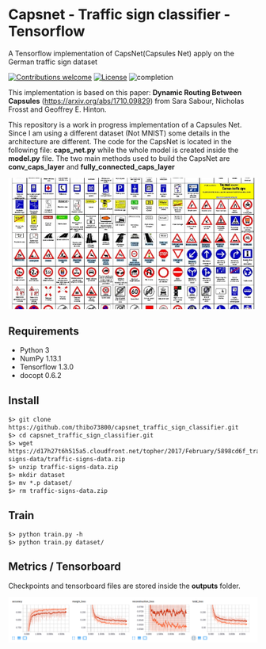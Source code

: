 # Capsnet - Traffic sign classifier - Tensorflow

A Tensorflow implementation of CapsNet(Capsules Net) apply on the German traffic sign dataset

[![Contributions welcome](https://img.shields.io/badge/contributions-welcome-brightgreen.svg?style=plastic)](CONTRIBUTING.md)
[![License](https://img.shields.io/badge/license-Apache%202.0-blue.svg?style=plastic)](https://opensource.org/licenses/Apache-2.0)
![completion](https://img.shields.io/badge/completion%20state-80%25-blue.svg?style=plastic)

This implementation is based on this paper: <b>Dynamic Routing Between Capsules</b> (https://arxiv.org/abs/1710.09829) from Sara Sabour, Nicholas Frosst and Geoffrey E. Hinton.

This repository is a work in progress implementation of a Capsules Net. Since I am using a different dataset (Not MNIST) some details in the architecture are different. The code for the CapsNet is located in the following file: <b>caps_net.py</b> while the whole model is created inside the <b>model.py</b> file. The two main methods used to build the CapsNet are  <b>conv_caps_layer</b> and <b>fully_connected_caps_layer</b>

<img src="images/chart.jpg"></img>

## Requirements
- Python 3
- NumPy 1.13.1
- Tensorflow 1.3.0
- docopt 0.6.2

## Install

    $> git clone https://github.com/thibo73800/capsnet_traffic_sign_classifier.git
    $> cd capsnet_traffic_sign_classifier.git
    $> wget https://d17h27t6h515a5.cloudfront.net/topher/2017/February/5898cd6f_traffic-signs-data/traffic-signs-data.zip
    $> unzip traffic-signs-data.zip
    $> mkdir dataset
    $> mv *.p dataset/
    $> rm traffic-signs-data.zip
   
## Train

    $> python train.py -h
    $> python train.py dataset/
 
## Metrics / Tensorboard

Checkpoints and tensorboard files are stored inside the <b>outputs</b> folder.

<img src="images/tensorboard.png"></img>



